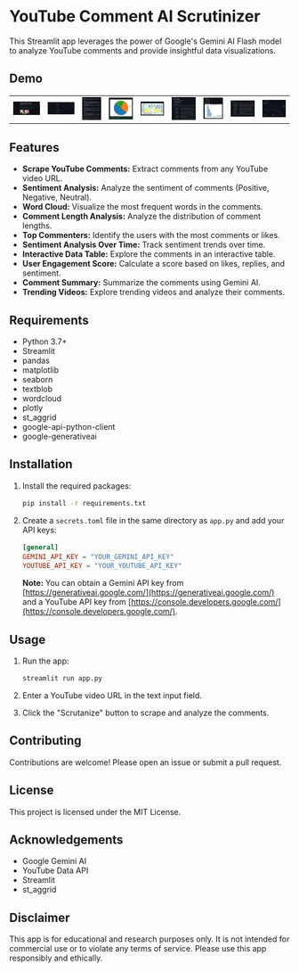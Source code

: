 # YouTube Comment AI Scrutinizer

This Streamlit app leverages the power of Google's Gemini AI Flash model to analyze YouTube comments and provide insightful data visualizations.

## Demo

<table>
  <tr>
    <td><img src="demo/main_menu.jpeg" alt="Main Demo"></td>
    <td><img src="demo/collapsed_menu.jpeg" alt="Collapsed Menu Demo"></td>
    <td><img src="demo/comments_summary.jpeg" alt="Comments Summary Demo"></td>
    <td><img src="demo/sentiment_analysis.jpeg" alt="Sentiment Analysis Demo"></td>
    <td><img src="demo/word_cloud.jpeg" alt="Word Cloud Demo"></td>
    <td><img src="demo/top_commenters.jpeg" alt="Top Commenters Demo"></td>
   <td><img src="demo/comment_length_analysis.jpeg" alt="Comment Length Demo"></td>
    <td><img src="demo/user_engagement_score.jpeg" alt="User Engagement Demo"></td>
    <td><img src="demo/sentiment_overtime.jpeg" alt="Sentiment Overtime Demo"></td>

  </tr>
</table>

## Features

- **Scrape YouTube Comments:** Extract comments from any YouTube video URL.
- **Sentiment Analysis:** Analyze the sentiment of comments (Positive, Negative, Neutral).
- **Word Cloud:** Visualize the most frequent words in the comments.
- **Comment Length Analysis:** Analyze the distribution of comment lengths.
- **Top Commenters:** Identify the users with the most comments or likes.
- **Sentiment Analysis Over Time:** Track sentiment trends over time.
- **Interactive Data Table:** Explore the comments in an interactive table.
- **User Engagement Score:** Calculate a score based on likes, replies, and sentiment.
- **Comment Summary:** Summarize the comments using Gemini AI.
- **Trending Videos:** Explore trending videos and analyze their comments.

## Requirements

- Python 3.7+
- Streamlit
- pandas
- matplotlib
- seaborn
- textblob
- wordcloud
- plotly
- st_aggrid
- google-api-python-client
- google-generativeai

## Installation

1. Install the required packages:
   ```bash
   pip install -r requirements.txt
   ```

2. Create a `secrets.toml` file in the same directory as `app.py` and add your API keys:
   ```toml
   [general]
   GEMINI_API_KEY = "YOUR_GEMINI_API_KEY"
   YOUTUBE_API_KEY = "YOUR_YOUTUBE_API_KEY"
   ```

   **Note:** You can obtain a Gemini API key from [https://generativeai.google.com/](https://generativeai.google.com/) and a YouTube API key from [https://console.developers.google.com/](https://console.developers.google.com/).

## Usage

1. Run the app:
   ```bash
   streamlit run app.py
   ```

2. Enter a YouTube video URL in the text input field.
3. Click the "Scrutanize" button to scrape and analyze the comments.

## Contributing

Contributions are welcome! Please open an issue or submit a pull request.

## License

This project is licensed under the MIT License.

## Acknowledgements

- Google Gemini AI
- YouTube Data API
- Streamlit
- st_aggrid

## Disclaimer

This app is for educational and research purposes only. It is not intended for commercial use or to violate any terms of service. Please use this app responsibly and ethically.

